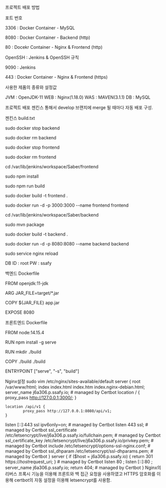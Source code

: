프로젝트 배포 방법

포트 번호

3306 : Docker Container - MySQL

8080 : Docker Container - Backend (http)

80 : Docekr Container - Nginx & Frontend (http)

OpenSSH : Jenkins & OpenSSH 규칙

9090 : Jenkins

443 : Docker Container - Nginx & Frontend (https)


사용한 제품의 종류와 설정값

JVM : OpenJDK-11
WEB : Nginx(1.18.0)
WAS : MAVEN(3.1.1)
DB : MySQL


프로젝트 배포
젠킨스 통해서 develop 브랜치에 merge 될 때마다 자동 배포 구성.


젠킨스 build.txt

sudo docker stop backend

sudo docker rm backend

sudo docker stop frontend

sudo docker rm frontend

cd /var/lib/jenkins/workspace/Saber/frontend

sudo npm install

sudo npm run build

sudo docker build -t frontend .

sudo docker run -d -p 3000:3000 --name frontend frontend

cd /var/lib/jenkins/workspace/Saber/backend

sudo mvn package

sudo docker build -t backend .

sudo docker run -d -p 8080:8080 --name backend backend

sudo service nginx reload



DB
ID : root
PW : ssafy

백엔드 Dockerfile

FROM openjdk:11-jdk

ARG JAR_FILE=target/*.jar

COPY ${JAR_FILE} app.jar

EXPOSE 8080


프론트엔드 Dockerfile

FROM node:14.15.4

RUN npm install -g serve

RUN mkdir ./build

COPY ./build ./build

ENTRYPOINT ["serve", "-s", "build"]


Nginx설정
sudo vim /etc/nginx/sites-available/default
server {
root /var/www/html;
    index index.html index.htm index.nginx-debian.html;
    server_name j6a306.p.ssafy.io; # managed by Certbot
    location / {
            proxy_pass http://127.0.0.1:3000/;
    }

    location /api/v1 {
            proxy_pass http://127.0.0.1:8080/api/v1;
    }


listen [::]:443 ssl ipv6only=on; # managed by Certbot
listen 443 ssl; # managed by Certbot
ssl_certificate /etc/letsencrypt/live/j6a306.p.ssafy.io/fullchain.pem; # managed by Certbot
ssl_certificate_key /etc/letsencrypt/live/j6a306.p.ssafy.io/privkey.pem; # managed by Certbot
include /etc/letsencrypt/options-ssl-nginx.conf; # managed by Certbot
ssl_dhparam /etc/letsencrypt/ssl-dhparams.pem; # managed by Certbot
}
server {
if ($host = j6a306.p.ssafy.io) {
return 301 https://$host$request_uri;
} # managed by Certbot
    listen 80 ;
    listen [::]:80 ;
server_name j6a306.p.ssafy.io;
return 404; # managed by Certbot
}
Nginx의 리버스 프록시 기능을 이용해 프론트와 백 접근 요청을 사용하였고 HTTPS 암호화를 이용해 certbot의 자동 설정을 이용해 letsencrypt를 사용함.
